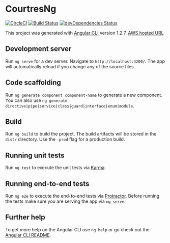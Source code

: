 # CourtresNg

[![CircleCI](https://circleci.com/gh/amitrke/courtres-ng.svg?style=svg)](https://circleci.com/gh/amitrke/courtres-ng)
[![Build Status](https://david-dm.org/amitrke/courtres-ng.svg?branch=master)](https://david-dm.org/amitrke/courtres-ng)
[![devDependencies Status](https://david-dm.org/amitrke/courtres-ng/dev-status.svg)](https://david-dm.org/amitrke/courtres-ng?type=dev)

This project was generated with [Angular CLI](https://github.com/angular/angular-cli) version 1.2.7.
[AWS hosted URL](http://aws-website-amitkumar-iobhb.s3-website-us-east-1.amazonaws.com/)

## Development server

Run `ng serve` for a dev server. Navigate to `http://localhost:4200/`. The app will automatically reload if you change any of the source files.

## Code scaffolding

Run `ng generate component component-name` to generate a new component. You can also use `ng generate directive|pipe|service|class|guard|interface|enum|module`.

## Build

Run `ng build` to build the project. The build artifacts will be stored in the `dist/` directory. Use the `-prod` flag for a production build.

## Running unit tests

Run `ng test` to execute the unit tests via [Karma](https://karma-runner.github.io).

## Running end-to-end tests

Run `ng e2e` to execute the end-to-end tests via [Protractor](http://www.protractortest.org/).
Before running the tests make sure you are serving the app via `ng serve`.

## Further help

To get more help on the Angular CLI use `ng help` or go check out the [Angular CLI README](https://github.com/angular/angular-cli/blob/master/README.md).
